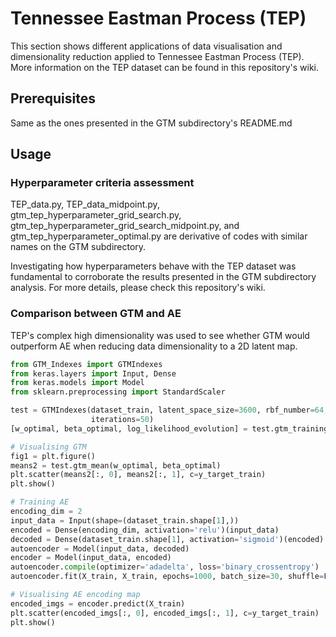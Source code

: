 # Tennessee Eastman Process (TEP)
This section shows different applications of data visualisation and dimensionality reduction applied to Tennessee Eastman Process (TEP). More information on the TEP dataset can be found in this repository's wiki.

## Prerequisites
Same as the ones presented in the GTM subdirectory's README.md

## Usage 
### Hyperparameter criteria assessment
TEP_data.py, TEP_data_midpoint.py, gtm_tep_hyperparameter_grid_search.py, gtm_tep_hyperparameter_grid_search_midpoint.py, and gtm_tep_hyperparameter_optimal.py are derivative of codes with similar names on the GTM subdirectory. 

Investigating how hyperparameters behave with the TEP dataset was fundamental to corroborate the results presented in the GTM subdirectory analysis. For more details, please check this repository's wiki. 

### Comparison between GTM and AE
TEP's complex high dimensionality was used to see whether GTM would outperform AE when reducing data dimensionality to a 2D latent map. 
```python
from GTM_Indexes import GTMIndexes
from keras.layers import Input, Dense
from keras.models import Model
from sklearn.preprocessing import StandardScaler

test = GTMIndexes(dataset_train, latent_space_size=3600, rbf_number=64, regularization=0.001, rbf_width=2,
                  iterations=50)
[w_optimal, beta_optimal, log_likelihood_evolution] = test.gtm_training()

# Visualising GTM
fig1 = plt.figure()
means2 = test.gtm_mean(w_optimal, beta_optimal)
plt.scatter(means2[:, 0], means2[:, 1], c=y_target_train)
plt.show()

# Training AE
encoding_dim = 2
input_data = Input(shape=(dataset_train.shape[1],))
encoded = Dense(encoding_dim, activation='relu')(input_data)
decoded = Dense(dataset_train.shape[1], activation='sigmoid')(encoded)
autoencoder = Model(input_data, decoded)
encoder = Model(input_data, encoded)
autoencoder.compile(optimizer='adadelta', loss='binary_crossentropy')
autoencoder.fit(X_train, X_train, epochs=1000, batch_size=30, shuffle=False, validation_data=(X_train, X_train))

# Visualising AE encoding map
encoded_imgs = encoder.predict(X_train)
plt.scatter(encoded_imgs[:, 0], encoded_imgs[:, 1], c=y_target_train)
plt.show()
```
